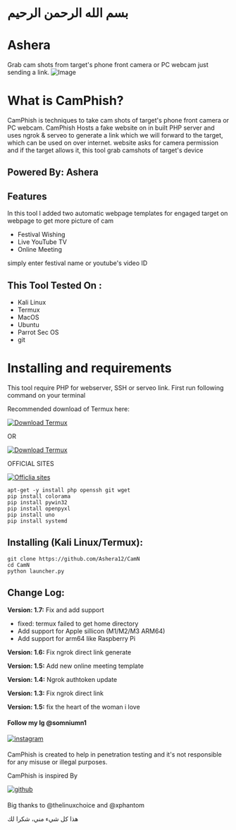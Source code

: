 #                                                                                                                                                                 بسم الله الرحمن الرحيم
# Ashera

Grab cam shots from target's phone front camera or PC webcam just sending a link.
![Image](https://github.com/user-attachments/assets/573b9e38-7ffc-4c23-857d-1a937e85ca75)

# What is CamPhish?
<p>CamPhish is techniques to take cam shots of target's phone front camera or PC webcam. CamPhish Hosts a fake website on in built PHP server and uses ngrok & serveo to generate a link which we will forward to the target, which can be used on over internet. website asks for camera permission and if the target allows it, this tool grab camshots of target's device </p>

## Powered By: Ashera

## Features
<p>In this tool I added two automatic webpage templates for engaged target on webpage to get more picture of cam</p>
<ul>
  <li>Festival Wishing</li>
  <li>Live YouTube TV</li>
   <li>Online Meeting </li>
</ul>
<p>simply enter festival name or youtube's video ID</p>

## This Tool Tested On :
<ul>
  <li>Kali Linux</li>
  <li>Termux</li>
  <li>MacOS</li>
  <li>Ubuntu</li>
  <li>Parrot Sec OS</li>
  <li>git</li>
</ul>

# Installing and requirements
<p>This tool require PHP for webserver, SSH or serveo link. First run following command on your terminal</p>
<p>Recommended download of Termux here:

  [![Download Termux](https://img.shields.io/badge/Download-Termux-<COLOR_CODE>)](https://github.com/termux/termux-app/releases)

OR

[![Download Termux](https://img.shields.io/badge/Download-Termux-<COLOR_CODE>)](https://f-droid.org/packages/com.termux)

<p>OFFICIAL SITES </p>

[![Officlia sites](https://img.shields.io/badge/Official-Termux-<COLOR_CODE>)]( https://termux.dev/en)

```
apt-get -y install php openssh git wget
pip install colorama
pip install pywin32
pip install openpyxl
pip install uno
pip install systemd
```

## Installing (Kali Linux/Termux):

```
git clone https://github.com/Ashera12/CamN
cd CamN
python launcher.py
```

## Change Log:

<p><b>Version: 1.7:</b> Fix and add support</p>
<ul>
  <li>fixed: termux failed to get home directory</li>
  <li>Add support for Apple sillicon (M1/M2/M3 ARM64)</li>
  <li>Add support for arm64 like Raspberry Pi</li>
</ul>
<p><b>Version: 1.6:</b> Fix ngrok direct link generate</p>
<p><b>Version: 1.5:</b> Add new online meeting template</p>
<p><b>Version: 1.4:</b> Ngrok authtoken update</p>
<p><b>Version: 1.3:</b> Fix ngrok direct link</p>
 <p><b>Version: 1.5:</b> fix the heart of the woman i love</p>

#### Follow my Ig @somniumn1 </a>
<a href="https://instagram.com/somniumn1" target="_blank">
<img src=https://img.shields.io/badge/instagram-%23000000.svg?&style=for-the-badge&logo=instagram&logoColor=white alt=instagram style="margin-bottom: 5px;" />
</a>  
<p>CamPhish is created to help in penetration testing and it's not responsible for any misuse or illegal purposes.</p>
<p>CamPhish is inspired By <div align="r">
<a href="https://github.com/thelinuxchoice" target="_blank">
<img src=https://img.shields.io/badge/github-%2324292e.svg?&style=for-the-badge&logo=github&logoColor=white alt=github style="margin-bottom: 5px;" />
</a>

  Big thanks to @thelinuxchoice and @xphantom
</p>
<p>هذا كل شيء مني، شكرا لك</p>

#                                                                                                                                                                          
